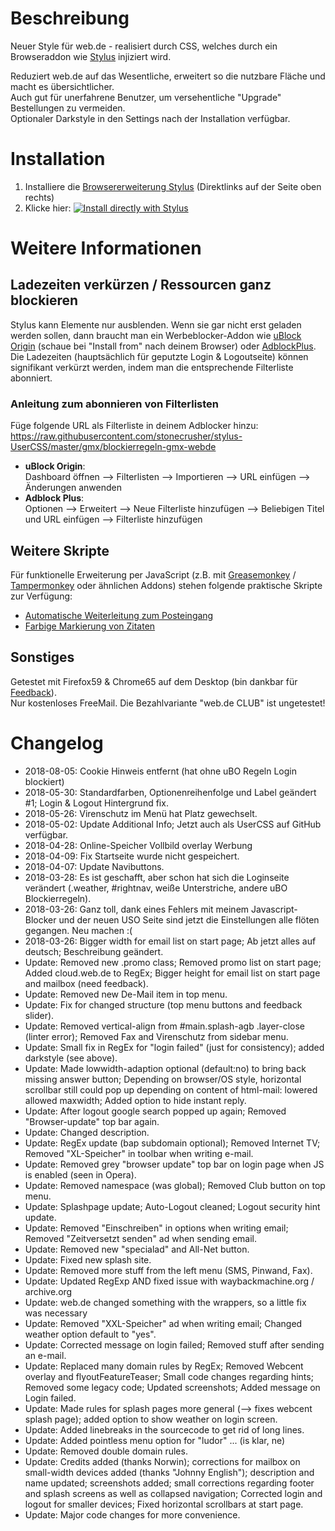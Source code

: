 # Beschreibung

Neuer Style für web.de - realisiert durch CSS, welches durch ein Browseraddon wie [Stylus](https://add0n.com/stylus.html) injiziert wird.

Reduziert web.de auf das Wesentliche, erweitert so die nutzbare Fläche und macht es übersichtlicher.  
Auch gut für unerfahrene Benutzer, um versehentliche "Upgrade" Bestellungen zu vermeiden.  
Optionaler Darkstyle in den Settings nach der Installation verfügbar.



# Installation

1. Installiere die [Browsererweiterung Stylus](https://add0n.com/stylus.html) (Direktlinks auf der Seite oben rechts)
2. Klicke hier: [![Install directly with Stylus](https://img.shields.io/badge/Install%20directly%20with-Stylus-238b8b.svg)](https://raw.githubusercontent.com/stonecrusher/stylus-UserCSS/master/WEBde/webde-geputzt.user.css)



# Weitere Informationen

## Ladezeiten verkürzen / Ressourcen ganz blockieren

Stylus kann Elemente nur ausblenden. Wenn sie gar nicht erst geladen werden sollen, dann braucht man ein Werbeblocker-Addon wie [uBlock Origin](https://github.com/gorhill/uBlock/wiki) (schaue bei "Install from" nach deinem Browser) oder [AdblockPlus](https://adblockplus.org/).  
Die Ladezeiten (hauptsächlich für geputzte Login & Logoutseite) können signifikant verkürzt werden, indem man die entsprechende Filterliste abonniert.

### Anleitung zum abonnieren von Filterlisten
Füge folgende URL als Filterliste in deinem Adblocker hinzu:  
https://raw.githubusercontent.com/stonecrusher/stylus-UserCSS/master/gmx/blockierregeln-gmx-webde

- **uBlock Origin**:  
  Dashboard öffnen --> Filterlisten --> Importieren --> URL einfügen --> Änderungen anwenden
- **Adblock Plus**:  
  Optionen --> Erweitert --> Neue Filterliste hinzufügen --> Beliebigen Titel und URL einfügen --> Filterliste hinzufügen


## Weitere Skripte

Für funktionelle Erweiterung per JavaScript (z.B. mit [Greasemonkey](https://www.greasespot.net/) / [Tampermonkey](https://tampermonkey.net/) oder ähnlichen Addons) stehen folgende praktische Skripte zur Verfügung:

- [Automatische Weiterleitung zum Posteingang](https://greasyfork.org/de/scripts/32227)
- [Farbige Markierung von Zitaten](https://greasyfork.org/de/scripts/40783)


## Sonstiges

Getestet mit Firefox59 & Chrome65 auf dem Desktop (bin dankbar für [Feedback](https://github.com/stonecrusher/stylus-UserCSS/issues)).  
Nur kostenloses FreeMail. Die Bezahlvariante "web.de CLUB" ist ungetestet!

# Changelog

- 2018-08-05: Cookie Hinweis entfernt (hat ohne uBO Regeln Login blockiert)
- 2018-05-30: Standardfarben, Optionenreihenfolge und Label geändert #1; Login & Logout Hintergrund fix.
- 2018-05-26: Virenschutz im Menü hat Platz gewechselt.
- 2018-05-02: Update Additional Info; Jetzt auch als UserCSS auf GitHub verfügbar.
- 2018-04-28: Online-Speicher Vollbild overlay Werbung
- 2018-04-09: Fix Startseite wurde nicht gespeichert.
- 2018-04-07: Update Navibuttons.
- 2018-03-28: Es ist geschafft, aber schon hat sich die Loginseite verändert (.weather, #rightnav, weiße Unterstriche, andere uBO Blockierregeln).
- 2018-03-26: Ganz toll, dank eines Fehlers mit meinem Javascript-Blocker und der neuen USO Seite sind jetzt die Einstellungen alle flöten gegangen. Neu machen :(
- 2018-03-26: Bigger width for email list on start page; Ab jetzt alles auf deutsch; Beschreibung geändert.
- Update: Removed new .promo class; Removed promo list on start page; Added cloud.web.de to RegEx; Bigger height for email list on start page and mailbox (need feedback).
- Update: Removed new De-Mail item in top menu.
- Update: Fix for changed structure (top menu buttons and feedback slider).
- Update: Removed vertical-align from #main.splash-agb .layer-close (linter error); Removed Fax and Virenschutz from sidebar menu.
- Update: Small fix in RegEx for "login failed" (just for consistency); added darkstyle (see above).
- Update: Made lowwidth-adaption optional (default:no) to bring back missing answer button; Depending on browser/OS style, horizontal scrollbar still could pop up depending on content of html-mail: lowered allowed maxwidth; Added option to hide instant reply.
- Update: After logout google search popped up again; Removed "Browser-update" top bar again.
- Update: Changed description.
- Update: RegEx update (bap subdomain optional); Removed Internet TV; Removed "XL-Speicher" in toolbar when writing e-mail.
- Update: Removed grey "browser update" top bar on login page when JS is enabled (seen in Opera).
- Update: Removed namespace (was global); Removed Club button on top menu.
- Update: Splashpage update; Auto-Logout cleaned; Logout security hint update.
- Update: Removed "Einschreiben" in options when writing email; Removed "Zeitversetzt senden" ad when sending email.
- Update: Removed new "specialad" and All-Net button.
- Update: Fixed new splash site.
- Update: Removed more stuff from the left menu (SMS, Pinwand, Fax).
- Update: Updated RegExp AND fixed issue with waybackmachine.org / archive.org
- Update: web.de changed something with the wrappers, so a little fix was necessary
- Update: Removed "XXL-Speicher" ad when writing email; Changed weather option default to "yes".
- Update: Corrected message on login failed; Removed stuff after sending an e-mail.
- Update: Replaced many domain rules by RegEx; Removed Webcent overlay and flyoutFeatureTeaser; Small code changes regarding hints; Removed some legacy code; Updated screenshots; Added message on Login failed.
- Update: Made rules for splash pages more general (--> fixes webcent splash page); added option to show weather on login screen.
- Update: Added linebreaks in the sourcecode to get rid of long lines.
- Update: Added pointless menu option for "ludor" ... (is klar, ne)
- Update: Removed double domain rules.
- Update: Credits added (thanks Norwin); corrections for mailbox on small-width devices added (thanks "Johnny English"); description and name updated; screenshots added; small corrections regarding footer and splash screens as well as collapsed navigation; Corrected login and logout for smaller devices; Fixed horizontal scrollbars at start page.
- Update: Major code changes for more convenience.
